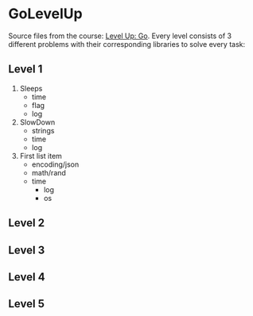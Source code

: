 # GoLevelUp
Source files from the course: [Level Up: Go](https://www.linkedin.com/learning/level-up-go/calculate-change?autoplay=true&u=76737724). Every level consists of 3 different problems with their corresponding libraries to solve every task:
## Level 1
1. Sleeps
   - time
   - flag
   - log
2. SlowDown
   - strings
   - time
   - log
3. First list item
   - encoding/json
   - math/rand
   - time
	 - log
	 - os
## Level 2
## Level 3
## Level 4
## Level 5
